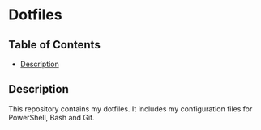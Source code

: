 # Dotfiles

## Table of Contents

-   [Description](#description)

## Description

This repository contains my dotfiles. It includes my configuration files for PowerShell, Bash and Git.
